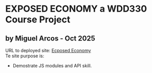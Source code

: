# **EXPOSED ECONOMY** a WDD330 Course Project 
## by Miguel Arcos - Oct 2025  
URL to deployed site: [Ecposed Economy](https://migarcos.github.io/wdd330project/)  
Te site purpose is:
- Demostrate JS modules and API skill.